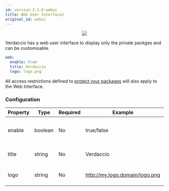 ```yaml
---
id: version-3.3.0-webui
title: Web User Interface2
original_id: webui
---
```


<p align="center"><img src="https://github.com/verdaccio/verdaccio/blob/master/assets/gif/verdaccio_big_30.gif?raw=true"></p>

Verdaccio has a web user interface to display only the private packges and can be customisable.

```yaml
web:
  enable: true
  title: Verdaccio
  logo: logo.png
```

All access restrictions defined to [protect your packages](protect-your-dependencies.md) will also apply to the Web Interface.

### Configuration

Property | Type | Required | Example | Support | Description
--- | --- | --- | --- | --- | ---
enable | boolean | No | true/false | all | allow to display the web interface
title | string | No | Verdaccio | all | HTML head title description
logo | string | No | http://my.logo.domain/logo.png | all | a URI where logo is located
